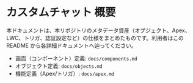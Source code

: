 # カスタムチャット 概要

本ドキュメントは、本リポジトリのメタデータ資産（オブジェクト、Apex、LWC、トリガ、認証設定など）の仕様をまとめたものです。利用者はこの README から各詳細ドキュメントへ辿ってください。

- 画面（コンポーネント）定義: `docs/components.md`
- オブジェクト定義: `docs/objects.md`
- 機能定義（Apex/トリガ）: `docs/apex.md`

